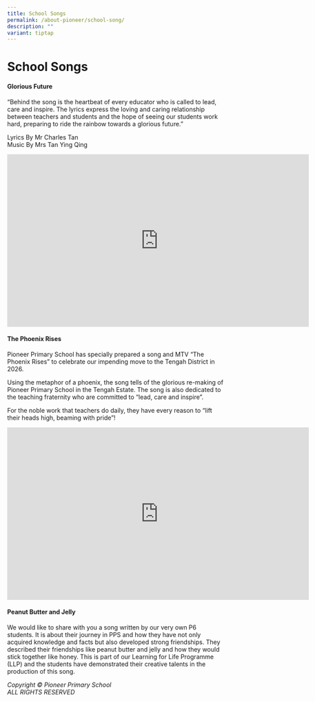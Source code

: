 ```yaml
---
title: School Songs
permalink: /about-pioneer/school-song/
description: ""
variant: tiptap
---
```

<h1>School Songs</h1>
<h4>Glorious Future</h4>
<p>“Behind the song is the heartbeat of every educator who is called to lead,
care and inspire. The lyrics express the loving and caring relationship
between teachers and students and the hope of seeing our students work
hard, preparing to ride the rainbow towards a glorious future.”</p>
<p>Lyrics By Mr Charles Tan
<br>Music By Mrs Tan Ying Qing</p>
<div class="iframe-wrapper">
<iframe height="400" width="700" allowfullscreen="true" frameborder="0" src="https://www.youtube.com/embed/Fzg899wlz8c"></iframe>
</div>
<h4>The Phoenix Rises</h4>
<p>Pioneer Primary School has specially prepared a song and MTV “The Phoenix
Rises” to celebrate our impending move to the Tengah District in 2026.</p>
<p>Using the metaphor of a phoenix, the song tells of the glorious re-making
of Pioneer Primary School in the Tengah Estate. The song is also dedicated
to the teaching fraternity who are committed to “lead, care and inspire”.</p>
<p>For the noble work that teachers do daily, they have every reason to “lift
their heads high, beaming with pride”!</p>
<div class="iframe-wrapper">
<iframe height="400" width="700" allowfullscreen="true" frameborder="0" src="https://www.youtube.com/embed/AaiHfPLr1XQ"></iframe>
</div>
<h4>Peanut Butter and Jelly</h4>
<p>We would like to share with you a song written by our very own P6 students.
It is about their journey in PPS and how they have not only acquired knowledge
and facts but also developed strong friendships. They described their friendships
like peanut butter and jelly and how they would stick together like honey.
This is part of our Learning for Life Programme (LLP) and the students
have demonstrated their creative talents in the production of this song.</p>
<p></p>
<p></p>
<p><em>Copyright © Pioneer Primary School<br>ALL RIGHTS RESERVED</em>
</p>
<p></p>
<p></p>